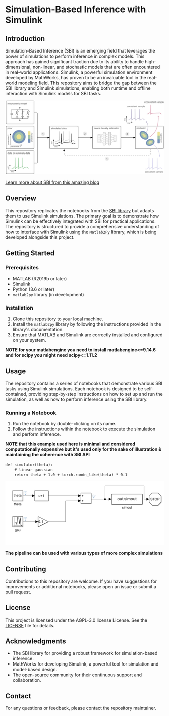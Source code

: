 
# Simulation-Based Inference with Simulink

## Introduction

Simulation-Based Inference (SBI) is an emerging field that leverages the power of simulations to perform inference in complex models. This approach has gained significant traction due to its ability to handle high-dimensional, non-linear, and stochastic models that are often encountered in real-world applications. Simulink, a powerful simulation environment developed by MathWorks, has proven to be an invaluable tool in the real-world modeling field. This repository aims to bridge the gap between the SBI library and Simulink simulations, enabling both runtime and offline interaction with Simulink models for SBI tasks.

![Figure from  Training deep neural density estimators to identify mechanistic models of neural dynamics, Gonçalves et al., 2020](images/sbi_concept_figure.jpg)

[Learn more about SBI from this amazing blog](https://github.com/sbi-dev/sbi/blob/main/tutorials)

## Overview

This repository replicates the notebooks from the [SBI library](https://github.com/sbi-dev/sbi/blob/main/tutorials) but adapts them to use Simulink simulations. The primary goal is to demonstrate how Simulink can be effectively integrated with SBI for practical applications. The repository is structured to provide a comprehensive understanding of how to interface with Simulink using the `Matlab2Py` library, which is being developed alongside this project.

## Getting Started

### Prerequisites

- MATLAB (R2019b or later)
- Simulink
- Python (3.6 or later)
- `matlab2py` library (in development)

### Installation

1. Clone this repository to your local machine.
2. Install the `matlab2py` library by following the instructions provided in the library's documentation.
3. Ensure that MATLAB and Simulink are correctly installed and configured on your system.

**NOTE for your matlabengine you need to install matlabengine<=9.14.6 and for scipy you might need scipy<=1.11.2**

## Usage

The repository contains a series of notebooks that demonstrate various SBI tasks using Simulink simulations. Each notebook is designed to be self-contained, providing step-by-step instructions on how to set up and run the simulation, as well as how to perform inference using the SBI library.

### Running a Notebook

1. Run the notebook by double-clicking on its name.
2. Follow the instructions within the notebook to execute the simulation and perform inference.

**NOTE that this example used here is minimal and considered computationally expensive but it's used only for the sake of illustration & maintaining the coherence with SBI API**
```
def simulator(theta):
    # linear gaussian
    return theta + 1.0 + torch.randn_like(theta) * 0.1
```
<p align="center"><img src="images/Simple_f_simulation.PNG"></p>

**The pipeline can be used with various types of more complex simulations**

## Contributing

Contributions to this repository are welcome. If you have suggestions for improvements or additional notebooks, please open an issue or submit a pull request.

## License

This project is licensed under the AGPL-3.0 license License. See the [LICENSE](LICENSE) file for details.

## Acknowledgments

- The SBI library for providing a robust framework for simulation-based inference.
- MathWorks for developing Simulink, a powerful tool for simulation and model-based design.
- The open-source community for their continuous support and collaboration.

## Contact

For any questions or feedback, please contact the repository maintainer.